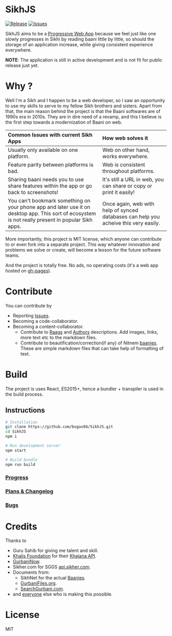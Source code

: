 SikhJS 
==
[![Release](https://img.shields.io/github/release/bogas04/sikhjs.svg)](https://github.com/bogas04/SikhJS/releases)
[![Issues](https://img.shields.io/github/issues/bogas04/sikhjs.svg)](https://github.com/bogas04/SikhJS/issues)


SikhJS aims to be a [Progressive Web App](https://developers.google.com/web/progressive-web-apps/) because we feel just like one slowly progresses in Sikhi by reading baani little by little, so should the storage of an application increase, while giving consistent experience everywhere.

**NOTE**: The application is still in active development and is not fit for public release just yet.

Why ?
==
Well I'm a Sikh and I happen to be a web developer, so I saw an opportunity to use my skills to serve to my fellow Sikh brothers and sisters.  Apart from that, the main reason behind the project is that the Baani softwares are of 1990s era in 2010s.
They are in dire need of a revamp, and this I believe is the first step towards a modernization of Baani on web.

Common Issues with current Sikh Apps | How web solves it
:--|:--|
Usually only available on one platform. | Web on other hand, works everywhere.
Feature parity between platforms is bad.| Web is consistent throughout platforms.
Sharing baani needs you to use share features within the app or go back to screenshots! | It's still a URL in web, you can share or copy or print it easily!
You can't bookmark something on your phone app and later use it on desktop app. This sort of ecosystem is not really present in popular Sikh apps. | Once again, web with help of synced databases can help you acheive this very easily.

More importantly, this project is MIT license, which anyone can contribute to or even fork into a separate project. This way whatever innovation and problems we solve or create, will become a lesson for the future software teams.

And the project is totally free. No ads, no operating costs (it's a web app hosted on [gh-pages](https://pages.github.com/)). 

Contribute
== 
You can contribute by
* Reporting [Issues](https://github.com/bogas04/SikhJS/issues/new).
* Becoming a code-collaborator.
* Becoming a content-collaborator.
  * Contribute to [Raags](https://github.com/bogas04/SikhJS/tree/master/assets/docs/md/raags) and [Authors](https://github.com/bogas04/SikhJS/tree/master/assets/docs/md/authors) descriptions. Add images, links, more text etc to the markdown files.
  * Contribute to beautification/correction(if any) of Nitnem [baanies](https://github.com/bogas04/SikhJS/tree/master/assets/docs/md/baanies). These are simple markdown files that can take help of formatting of text.

Build
==
The project is uses React, ES2015+, hence a bundler + transpiler is used in the build process.

## Instructions

```bash
# Installation
git clone https://github.com/bogas04/SikhJS.git
cd SikhJS
npm i

# Run development server
npm start

# Build bundle
npm run build
```

### [Progress](https://github.com/bogas04/SikhJS/milestones?direction=desc&sort=completeness&state=open)

### [Plans & Changelog](./CHANGELOG.md)

### [Bugs](https://github.com/bogas04/SikhJS/labels/bug)

# Credits
Thanks to
* Guru Sahib for giving me talent and skill.
* [Khalis Foundation](https://khalisfoundation.org/) for their [Khajana API](https://github.com/bogas04/khajana-js).
* [GurbaniNow](https://github.com/Sarabveer/gurbaninow).
* Sikher.com for SGGS [api.sikher.com](http://api.sikher.com).
* Documents from:
  * SikhNet for the actual [Baanies](http://www.sikhnet.com/DownloadBanis).
  * [GurbaniFiles.org](http://www.gurbanifiles.org/).
  * [SearchGurbani.com](http://searchgurbani.com/).
* and [everyone](https://github.com/bogas04/SikhJS/graphs/contributors) else who is making this possible.

# License
MIT
